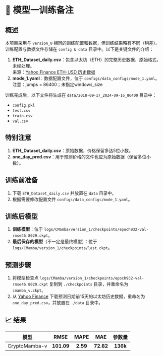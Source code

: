 # 🚀 模型一训练备注

## 概述

本项目采用与 `version_0` 相同的训练配置和数据，但训练结果略有不同（稍差）。  
训练配置与数据文件存储在 `config & data` 目录中。以下是关键文件的介绍：

1. **ETH_Dataset_daily.csv**：包含以太坊（ETH）的完整历史数据，原始格式，未经处理。  
   来源：[Yahoo Finance ETH-USD 历史数据](https://finance.yahoo.com/quote/ETH-USD/history/)
2. **mode_1.yaml**：数据配置文件，位于 `configs/data_configs/mode_1.yaml`。
   注意：jumps = 86400；未指定windows_size

训练完成后，以下文件将生成在 `data/2018-09-17_2024-09-16_86400` 目录中：
- `config.pkl`
- `test.csv`
- `train.csv`
- `val.csv`

## 特别注意

1. **ETH_Dataset_daily.csv**：原始数据，价格保留多达5位小数。
2. **one_day_pred.csv**：用于预测价格的文件也应为原始数据（保留多位小数）。

## 训练前准备

1. 下载 `ETH_Dataset_daily.csv` 并放置在 `data` 目录中。
2. 根据需要修改配置文件 `configs/data_configs/mode_1.yaml`。

## 训练后模型

1. **训练模型**：位于 `logs/CMamba/version_1/checkpoints/epoch932-val-rmse46.8029.ckpt`。
2. **最后保存的模型**（不一定是最终模型）：位于 `logs/CMamba/version_1/checkpoints/last.ckpt`。

## 预测步骤

1. 将模型检查点 `logs/CMamba/version_1/checkpoints/epoch932-val-rmse46.8029.ckpt` 复制到 `./checkpoints` 目录，并重命名为 `cmamba_v.ckpt`。
2. 从 [Yahoo Finance](https://finance.yahoo.com/quote/ETH-USD/history/) 下载预测日期前15天的以太坊历史数据，重命名为 `one_day_pred.csv`，并放置在 `./data` 目录中。

## 📈 结果

<div align="center">

| 模型 | RMSE | MAPE | MAE | 参数量 |
| :--: | :--: | :--: | :--: |  :--: |
| CryptoMamba-v | **101.09** | **2.59** | **72.82** | **136k** |

</div>
